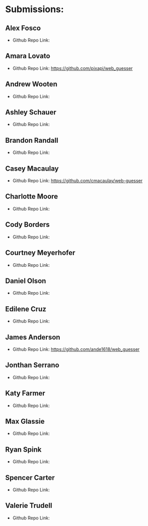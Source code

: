 # Submissions:

## Alex Fosco

* Github Repo Link:

## Amara Lovato

* Github Repo Link: https://github.com/pixapi/web_guesser

## Andrew Wooten

* Github Repo Link:

## Ashley Schauer

* Github Repo Link:

## Brandon Randall

* Github Repo Link:

## Casey Macaulay

* Github Repo Link: https://github.com/cmacaulay/web-guesser

## Charlotte Moore

* Github Repo Link:

## Cody Borders

* Github Repo Link:

## Courtney Meyerhofer

* Github Repo Link:

## Daniel Olson

* Github Repo Link:

## Edilene Cruz

* Github Repo Link:

## James Anderson

* Github Repo Link: https://github.com/ande1618/web_guesser

## Jonthan Serrano

* Github Repo Link:

## Katy Farmer

* Github Repo Link:

## Max Glassie

* Github Repo Link:

## Ryan Spink

* Github Repo Link:

## Spencer Carter

* Github Repo Link:

## Valerie Trudell

* Github Repo Link:
